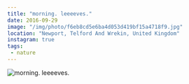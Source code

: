 ```yaml
---
title: "morning. leeeeves."
date: 2016-09-29
image: "/img/photo/f6eb8cd5e6ba4d053d419bf15a4718f9.jpg"
location: "Newport, Telford And Wrekin, United Kingdom"
instagram: true
tags:
 - nature
---
```


![morning. leeeeves.](/img/photo/f6eb8cd5e6ba4d053d419bf15a4718f9.jpg)
